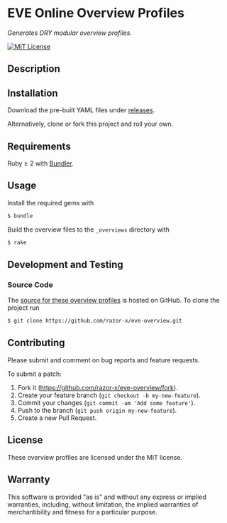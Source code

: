 # EVE Online Overview Profiles

_Generates DRY modular overview profiles._

[![MIT License](http://img.shields.io/badge/license-MIT-red.svg?style=flat)](./LICENSE.txt)

## Description

## Installation

Download the pre-built YAML files under [releases]. 

Alternatively, clone or fork this project and roll your own.

[releases]: https://github.com/razor-x/eve-overview/releases

## Requirements

Ruby ≥ 2 with [Bundler](http://bundler.io/).

## Usage

Install the required gems with

````bash
$ bundle
````

Build the overview files to the `_overviews` directory with

````bash
$ rake
````

## Development and Testing

### Source Code

The [source for these overview profiles](https://github.com/razor-x/eve-overview)
is hosted on GitHub.
To clone the project run

````bash
$ git clone https://github.com/razor-x/eve-overview.git
````

## Contributing

Please submit and comment on bug reports and feature requests.

To submit a patch:

1. Fork it (https://github.com/razor-x/eve-overview/fork).
2. Create your feature branch (`git checkout -b my-new-feature`).
3. Commit your changes (`git commit -am 'Add some feature'`).
4. Push to the branch (`git push origin my-new-feature`).
5. Create a new Pull Request.

## License

These overview profiles are licensed under the MIT license.

## Warranty

This software is provided "as is" and without any express or
implied warranties, including, without limitation, the implied
warranties of merchantibility and fitness for a particular
purpose.
